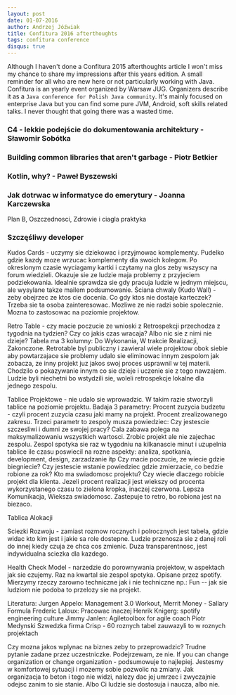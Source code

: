```yaml
---
layout: post
date: 01-07-2016
author: Andrzej Jóźwiak
title: Confitura 2016 afterthoughts
tags: confitura conference
disqus: true
---
```


Although I haven't done a Confitura 2015 afterthoughts article I won't miss my chance to share my impressions after this years edition. A small reminder for all who are new here or not particularly working with Java. Confitura is an yearly event organized by Warsaw JUG. Organizers describe it as a `Java conference for Polish Java community`. It's mainly focused on enterprise Java but you can find some pure JVM, Android, soft skills related talks. I never thought that going there was a wasted time.

### C4 - lekkie podejście do dokumentowania architektury - Sławomir Sobótka

### Building common libraries that aren't garbage - Piotr Betkier

### Kotlin, why? - Paweł Byszewski

###  Jak dotrwac w informatyce do emerytury - Joanna Karczewska

Plan B, Oszczednosci, Zdrowie i ciagla praktyka

### Szczęśliwy developer

Kudos Cards - uczymy sie dziekowac i przyjmowac komplementy. Pudelko gdzie kazdy moze wrzucac komplementy dla swoich kolegow. Po okreslonym czasie wyciagamy kartki i czytamy na glos zeby wszyscy na forum wiedzieli. Okazuje sie ze ludzie maja problemy z przyjeciem podziekowania. Idealnie sprawdza sie gdy pracuja ludzie w jednym miejscu, ale wysylane takze mailem podsumowanie. Ściana chwaly (Kudo Wall) - zeby obejrzec ze ktos cie docenia. Co gdy ktos nie dostaje karteczek? Trzeba sie ta osoba zainteresowac. Mozliwe ze nie radzi sobie spolecznie. Mozna to zastosowac na poziomie projektow.

Retro Table - czy macie poczucie ze wnioski z Retrospekcji przechodza z tygodnia na tydzien? Czy co jakis czas wracaja? Albo nic sie z nimi nie dzieje? Tabela ma 3 kolumny: Do Wykonania, W trakcie Realizacji, Zakonczone. Retrotable byl publiczny i zawieral wiele projektow obok siebie aby powtarzajace sie problemy udalo sie eliminowac innym zespolom jak zobacza, ze inny projekt juz jakos swoj proces usprawnil w tej materii. Chodzilo o pokazywanie innym co sie dzieje i uczenie sie z tego nawzajem. Ludzie byli niechetni bo wstydzili sie, woleli retrospekcje lokalne dla jednego zespolu.

Tablice Projektowe - nie udalo sie wprowadzic. W takim razie stworzyli tablice na poziomie projektu. Badaja 3 parametry: Procent zuzycia budzetu - czyli procent zuzycia czasu jaki mamy na projekt. Procent zrealizowanego zakresu. Trzeci parametr to zespoly musza powiedziec: Czy jestescie szczesliwi i dumni ze swojej pracy? Cala zabawa polega na maksymalizowaniu wszystkich wartosci. Zrobic projekt ale nie zajechac zespolu. Zespol spotyka sie raz w tygodniu na kilkanascie minut i uzupelnia tablice ile czasu poswiecil na rozne aspekty: analiza, spotkania, development, design, zarzadzanie itp Czy macie poczucie, ze wiecie gdzie biegniecie? Czy jestescie wstanie powiedziec gdzie zmierzacie, co bedzie robione za rok? Kto ma swiadomosc projektu? Czy wiecie dlaczego robicie projekt dla klienta. Jezeli procent realizacji jest wiekszy od procenta wykorzystanego czasu to zielona kropka, inaczej czerwona. Lepsza Komunikacja, Wieksza swiadomosc. Zastepuje to retro, bo robiona jest na biezaco.

Tablica Alokacji

Sciezki Rozwoju - zamiast rozmow rocznych i polrocznych jest tabela, gdzie widac kto kim jest i jakie sa role dostepne. Ludzie przenosza sie z danej roli do innej kiedy czuja ze chca cos zmienic.  Duza transparentnosc, jest indywidualna sciezka dla kazdego.

Health Check Model - narzedzie do porownywania projektow, w aspektach jak sie czujemy. Raz na kwartal sie zespol spotyka. Opisane przez spotify. Mierzymy rzeczy zarowno techniczne jak i nie techniczne np.: Fun -- jak sie ludziom nie podoba to przelozy sie na projekt.

Literatura:
Jurgen Appelo: Management 3.0 Workout, Merrit Money - Sallary Formula
Frederic Laloux: Pracowac inaczej
Henrik Knigerg: spotify engineering culture
Jimmy Janlen: Agiletoolbox for agile coach
Piotr Medynski
Szwedzka firma Crisp - 60 roznych tabel zauwazyli to w roznych projektach

Czy mozna jakos wplynac na biznes zeby to przeprowadzic? Trudne pytanie zadane przez uczestniczke. Podejrzewam, ze nie. If you can change organization or change organization - podsumowuje to najlepiej. Jestesmy w komfortowej sytuacji i mozemy sobie pozwolic na zmiany. Jak organizacja to beton i tego nie widzi, nalezy dac jej umrzec i zwyczajnie odejsc zanim to sie stanie. Albo Ci ludzie sie dostosuja i naucza, albo nie.
